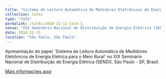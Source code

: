 ```yaml
---
title: "Sistema de Leitura Automática de Medidores Eletrônicos de Energia Elétrica para o Meio Rural"
collection: talks
type: "Talk"
permalink: /talks/2010-22-11-talk-1
venue: "XIX Seminário Nacional de Distribuição de Energia Elétrica (SENDI), São Paulo - SP, Brasil"
date: 2010-22-11
location: "São Paulo, São Paulo"
---
```


Apresentação do paper 'Sistema de Leitura Automática de Medidores Eletrônicos de Energia Elétrica para o Meio Rural' no XIX Seminário Nacional de Distribuição de Energia Elétrica (SENDI), São Paulo - SP, Brasil.

[Mais informações aqui](https://sendi.org.br/)
